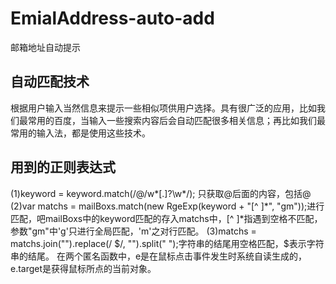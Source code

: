 # EmialAddress-auto-add
邮箱地址自动提示
## 自动匹配技术
根据用户输入当然信息来提示一些相似项供用户选择。具有很广泛的应用，比如我们最常用的百度，当输入一些搜索内容后会自动匹配很多相关信息；再比如我们最常用的输入法，都是使用这些技术。
## 用到的正则表达式
(1)keyword = keyword.match(/@/w*[\.]?\w*/); 只获取@后面的内容，包括@    
(2)var matchs = mailBoxs.match(new RgeExp(keyword + "[^ ]*", "gm"));进行匹配，吧mailBoxs中的keyword匹配的存入matchs中，[^ ]*指遇到空格不匹配，参数"gm"中'g'只进行全局匹配，'m'之对行匹配。
(3)matchs = matchs.join("").replace(/ $/, "").split(" ");字符串的结尾用空格匹配，$表示字符串的结尾。
在两个匿名函数中，e是在鼠标点击事件发生时系统自读生成的，e.target是获得鼠标所点的当前对象。


